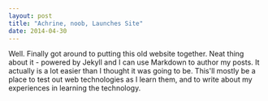 ```yaml
---
layout: post
title: "Achrine, noob, Launches Site"
date: 2014-04-30
---
```


Well. Finally got around to putting this old website together. Neat thing about it - powered by Jekyll and I can use Markdown to author my posts. It actually is a lot easier than I thought it was going to be. This'll mostly be a place to test out web technologies as I learn them, and to write about my experiences in learning the technology.
